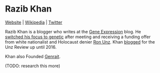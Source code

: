 # Razib Khan

[Website](https://www.razib.com/) | [Wikipedia](https://en.wikipedia.org/wiki/Razib_Khan) |  [Twitter](https://twitter.com/razibkhan)

Razib Khan is a blogger who writes at the [Gene Expression](https://gnxp.nofe.me/) blog. He [switched his focus to genetic](https://undark.org/2017/02/28/race-science-razib-khan-racism/) after meeting and receiving a funding offer from white nationalist and Holocaust denier [Ron Unz](https://en.wikipedia.org/wiki/Ron_Unz). Khan [blogged](https://www.unz.com/author/razib-khan/) for the Unz Review up until 2016.

Khan also  Founded [Genrait](https://www.genrait.com).

(TODO: research this more)

